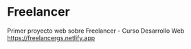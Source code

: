 # Freelancer
Primer proyecto  web sobre Freelancer - Curso Desarrollo Web
https://freelancergs.netlify.app
